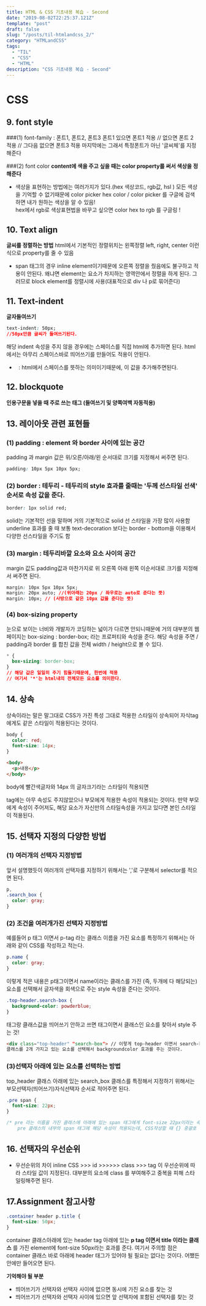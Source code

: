 ```yaml
---
title: HTML & CSS 기초내용 복습 - Second
date: "2019-08-02T22:25:37.121Z"
template: "post"
draft: false
slug: "/posts/til-htmlandcss_2/"
category: "HTMLandCSS"
tags:
  - "TIL"
  - "CSS"
  - "HTML"
description: "CSS 기초내용 복습 - Second"
---
```


# CSS

## 9. font style

###(1) font-family : 폰트1, 폰트2, 폰트3
폰트1 있으면 폰트1 적용 // 없으면 폰트 2 적용 // 그다음 없으면 폰트3 적용
마지막에는 그래서 특정폰트가 아닌 '글씨체'를 지정해준다

###(2) font color
**content에 색을 주고 싶을 때는 color property를 써서 색상을 정해준다**

- 색상을 표현하는 방법에는 여러가지가 있다.(hex 색상코드, rgb값, hsl )
  모든 색상을 기억할 수 없기때문에 color picker hex color / color picker 를 구글에 검색 하면
  내가 원하는 색상을 알 수 있음!  
   hex에서 rgb로 색상표현법을 바꾸고 싶으면 color hex to rgb 를 구글링 !

## 10. Text align

**글씨를 정렬하는 방법**
html에서 기본적인 정렬위치는 왼쪽정렬
left, right, center 이런식으로 property를 줄 수 있음

- span 태그의 경우 inline element이기때문에 오른쪽 정렬을 줬음에도 불구하고 적용이 안된다.
  왜냐면 element는 요소가 차지하는 영역안에서 정렬을 하게 된다.
  그러므로 block element를 정렬시에 사용(대표적으로 div 나 p로 묶어준다)

## 11. Text-indent

**글자들여쓰기**

```css
text-indent: 50px;
//50px만큼 글씨가 들여쓰기된다.
```

해당 indent 속성을 주지 않을 경우에는 스페이스를 직접 html에 추가하면 된다.
html에서는 아무리 스페이스바로 띄어쓰기를 만들어도 적용이 안된다.

- &nbsp; : html에서 스페이스를 뜻하는 의미이기때문에, 이 값을 추가해주면된다.

## 12. blockquote

**인용구문을 넣을 때 주로 쓰는 태그 (들여쓰기 및 양쪽여백 자동적용)**

## 13. 레이아웃 관련 표현들

### (1) padding : element 와 border 사이에 있는 공간

padding 과 margin 값은 위/오른/아래/왼 순서대로 크기를 지정해서 써주면 된다.

```css
padding: 10px 5px 10px 5px;
```

### (2) border : 테두리 - 테두리의 style 효과를 줄때는 '두께 선스타일 선색' 순서로 속성 값을 준다.

```css
border: 1px solid red;
```

solid는 기본적인 선을 말하며 거의 기본적으로 solid 선 스타일을 가장 많이 사용함
underline 효과를 줄 때 보통 text-decoration 보다는 border - bottom을 이용해서 다양한 선스타일을 주기도 함

### (3) margin : 테두리바깥 요소와 요소 사이의 공간

margin 값도 padding값과 마찬가지로 위 오른쪽 아래 왼쪽 이순서대로 크기를 지정해서 써주면 된다.

```css
margin: 10px 5px 10px 5px;
margin: 20px auto; //(위아래는 20px / 좌우로는 auto로 준다는 뜻)
margin: 10px; // (사방으로 같은 10px 값을 준다는 뜻)
```

### (4) box-sizing property

눈으로 보이는 너비와 개발자가 코딩하는 넓이가 다르면 안되니때문에
거의 대부분의 웹페이지는 box-sizing : border-box; 라는 프로퍼티와 속성을 준다.
해당 속성을 주면 / padding과 border 를 합친 값을 전체 width / height으로 볼 수 있다.

```css
* {
  box-sizing: border-box;
}
// 해당 값은 일일히 주기 힘들기때문에, 한번에 적용
// 여기서 '*'는 html내의 전체모든 요소를 의미한다.
```

## 14. 상속

상속이라는 말은 말그대로 CSS가 가진 특성 그대로 적용한 스타일이 상속되어 자식tag에게도 같은 스타일이 적용된다는 것이다.

```css
body {
  color: red;
  font-size: 14px;
}
```

```html
<body>
  <p>내용</p>
</body>
```

body에 빨간색글자와 14px 의 글자크기라는 스타일이 적용되면 <p> tag에는 아무 속성도 주지않았으나 부모에게 적용한 속성이 적용되는 것이다.
만약 부모에게 속성이 주어져도, 해당 요소가 자신만의 스타일속성을 가지고 있다면 본인 스타일이 적용된다.

## 15. 선택자 지정의 다양한 방법

### (1) 여러개의 선택자 지정방법

앞서 설명했듯이 여러개의 선택자를 지정하기 위해서는 ','로 구분해서 selector를 적으면 된다.

```css
p,
.search_box {
  color: gray;
}
```

### (2) 조건을 여러개가진 선택자 지정방법

예를들어 p 태그 이면서 p-tag 라는 클래스 이름을 가진 요소를 특정하기 위해서는 아래와 같이 CSS를 작성하고 적는다.

```css
p.name {
  color: gray;
}
```

이렇게 적은 내용은 p태그이면서 name이라는 클래스를 가진 (즉, 두개에 다 해당되는) 요소를 선택해서
글자색을 회색으로 주는 style 속성을 준다는 것이다.

```css
.top-header.search-box {
  background-color: powderblue;
}
```

태그랑 클래스값을 띄어쓰기 안하고 쓰면 태그이면서 클래스인 요소를 찾아서 style 주는 것!

```html
<div class="top-header" "search-box"> // 이렇게 top-header 이면서 search-box라는
클래스를 2개 가지고 있는 요소를 선택해서 backgroundcolor 효과를 주는 것이다.
```

### (3)선택자 아래에 있는 요소를 선택하는 방법

top_header 클래스 아래에 있는 search_box 클래스를 특정해서 지정하기 위해서는
부모선택자(띄어쓰기)자식선택자 순서로 적어주면 된다.

```css
.pre span {
  font-size: 22px;
}

/* pre 라는 이름을 가진 클래스에 아래에 있는 span 태그에게 font-size 22px이라는 속성을 적용한다는 뜻
    pre 클래스의 내부의 span 태그에 해당 속성이 적용되는데, CSS작성할 때 {} 중괄호 바로 앞에 나오는 요소에 해당 속성이 적용된다. span 태그가 per class에 아주 아래쪽에 위치하고 있다고 하더라도 적용이 된다. */
```

## 16. 선택자의 우선순위

- 우선순위의 차이
  inline CSS >>> id >>>>>> class >>> tag
  이 우선순위에 따라 스타일 값이 지정된다. 대부분의 요소에 class 를 부여해주고 중복을 피해 스타일링해주면 된다.

## 17.Assignment 참고사항

```css
.container header p.title {
  font-size: 50px;
}
```

container 클래스아래에 있는 header tag 아래에 있는 **p tag 이면서 title 이라는 클래스** 를 가진
element에 font-size 50px라는 효과를 준다.
여기서 주의할 점은 container 클래스 바로 아래에 header 태그가 있어야 될 필요는 없다는 것이다.
어쨌든 안에만 들어오면 된다.

**기억해야 될 부분**

- 띄어쓰기가 선택자와 선택자 사이에 없으면 동시에 가진 요소를 찾는 것
- 띄어쓰기가 선택자와 선택자 사이에 있으면 앞 선택자에 포함된 선택자를 찾는 것
